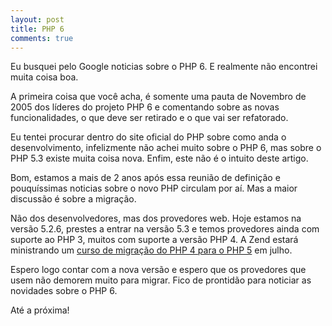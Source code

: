 ```yaml
---
layout: post
title: PHP 6
comments: true
---
```


Eu busquei pelo Google noticias sobre o PHP 6. E realmente não encontrei muita coisa boa.

A primeira coisa que você acha, é somente uma pauta de Novembro de 2005 dos líderes do projeto PHP 6 e comentando sobre as novas funcionalidades, o que deve ser retirado e o que vai ser refatorado.

Eu tentei procurar dentro do site oficial do PHP sobre como anda o desenvolvimento, infelizmente não achei muito sobre o PHP 6, mas sobre o PHP 5.3 existe muita coisa nova. Enfim, este não é o intuito deste artigo.

Bom, estamos a mais de 2 anos após essa reunião de definição e pouquíssimas noticias sobre o novo PHP circulam por aí. Mas a maior discussão é sobre a migração.

Não dos desenvolvedores, mas dos provedores web. Hoje estamos na versão 5.2.6, prestes a entrar na versão 5.3 e temos provedores ainda com suporte ao PHP 3, muitos com suporte a versão PHP 4. A Zend estará ministrando um [curso de migração do PHP 4 para o PHP 5](http://www.zend.com/en/store/php-training/migrating-from-php4-to-php5?elq=761E207CB1044B3BB1DC027DD590BD52) em julho.

Espero logo contar com a nova versão e espero que os provedores que usem não demorem muito para migrar. Fico de prontidão para noticiar as novidades sobre o PHP 6.

Até a próxima!
